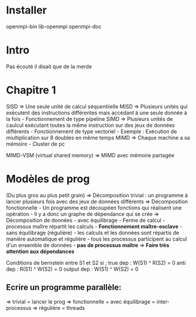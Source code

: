 # Installer 
openmpi-bin
lib-openmpi
openmpi-doc

# Intro

Pas écouté il disait que de la merde

# Chapitre 1

SISD => Une seule unité de calcul séquentiielle
MISD => Plusieurs unités qui exécutent des instructions différentes mais accédant à une seule donnée à la fois
    - Fonctionnement de type pipeline
SIMD => Plusieurs unités de caulcul exécutant toutes la même instruction sur des jeux de données différents
    - Fonctionnement de type vectoriel
        - Exemple : Exécution de miultiplication sur 8 doubles en même temps
MIMD => Chaque machine a sa mémoire
    - Cluster de pc

MIMD-VSM (virtual shared memory) => MIMD avec mémoire partagée

# Modèles de prog
(Du plus gros au plus petit grain)
=> Décomposition trivial : un programme à lancer plusieurs fois avec des jeux de données différents
=> Décomposition fonctionnelle
    - Un programme est découpéen fonctions qui réalisent une opération
    - Il y a donc un graphe de dépendance qui se crée
=> Décomposition de données
    - avec équilibrage
        - Ferme de calcul
        - processus maître répartit les calculs
        - **Fonctionnement maître-esclave**
    - sans équilibrage (régulière)
        - les calculs et les données sont répartis de manière automatique et régulière
        - tous les processus participent au calcul d'un ensemble de données
        - **pas de processus maître**
=> **Faire très attention aux dépendances**

Conditions de bernstein entre S1 et S2 si ; 
true dep   : W(S1) ^ R(S2) = 0
anti dep   : R(S1) ^ W(S2) = 0
output dep : W(S1) ^ W(S2) = 0

## Ecrire un programme parallèle:
=> trivial = lancer le prog
=> fonctionnelle + avec équilibrage = inter-processus
=> régulière = threads  

